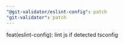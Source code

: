 ```yaml
---
"@git-validator/eslint-config": patch
"git-validator": patch
---
```


feat(eslint-config): lint js if detected tsconfig
